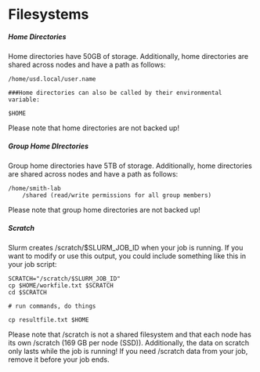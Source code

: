 # Filesystems

##### Home Directories

Home directories have 50GB of storage. Additionally, home directories are shared across nodes and have a path as follows:

```
/home/usd.local/user.name

###Home directories can also be called by their environmental variable:

$HOME
```

Please note that home directories are not backed up!

##### Group Home DIrectories

Group home directories have 5TB of storage. Additionally, home directories are shared across nodes and have a path as follows:

```
/home/smith-lab
    /shared (read/write permissions for all group members)
```

Please note that group home directories are not backed up!

##### Scratch

Slurm creates /scratch/$SLURM\_JOB\_ID when your job is running. If you want to modify or use this output, you could include something like this in your job script:

```
SCRATCH="/scratch/$SLURM_JOB_ID"
cp $HOME/workfile.txt $SCRATCH
cd $SCRATCH

# run commands, do things

cp resultfile.txt $HOME
```

Please note that /scratch is not a shared filesystem and that each node has its own /scratch \(169 GB per node \(SSD\)\). Additionally, the data on scratch only lasts while the job is running! If you need /scratch data from your job, remove it before your job ends.

# 



